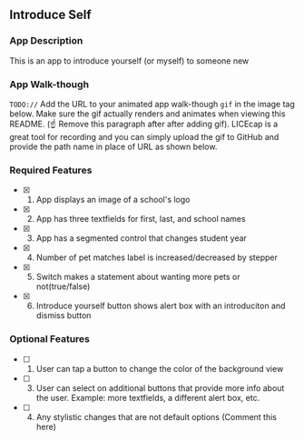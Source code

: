 ## Introduce Self

### App Description

This is an app to introduce yourself (or myself) to someone new

### App Walk-though

`TODO://` Add the URL to your animated app walk-though `gif` in the image tag below. Make sure the gif actually renders and animates when viewing this README. (☝️ Remove this paragraph after after adding gif). LICEcap is a great tool for recording and you can simply upload the gif to GitHub and provide the path name in place of URL as shown below.

<!-- <img src="YOUR_GIF_URL_HERE" width=200><br> OR <img src="YOUR_GIF_PATH" width=200><br> -->

### Required Features

- [X] 1. App displays an image of a school's logo
- [X] 2. App has three textfields for first, last, and school names
- [X] 3. App has a segmented control that changes student year
- [X] 4. Number of pet matches label is increased/decreased by stepper
- [X] 5. Switch makes a statement about wanting more pets or not(true/false) 
- [X] 6. Introduce yourself button shows alert box with an introduciton and dismiss button

### Optional Features

- [ ] 1. User can tap a button to change the color of the background view
- [ ] 3. User can select on additional buttons that provide more info about the user. Example: more textfields, a different alert box, etc.
- [ ] 4. Any stylistic changes that are not default options (Comment this here)
